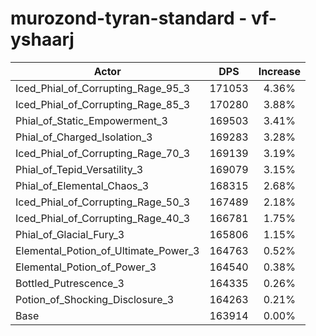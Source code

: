# murozond-tyran-standard - vf-yshaarj
| Actor | DPS | Increase |
|---|:---:|:---:|
|Iced_Phial_of_Corrupting_Rage_95_3|171053|4.36%|
|Iced_Phial_of_Corrupting_Rage_85_3|170280|3.88%|
|Phial_of_Static_Empowerment_3|169503|3.41%|
|Phial_of_Charged_Isolation_3|169283|3.28%|
|Iced_Phial_of_Corrupting_Rage_70_3|169139|3.19%|
|Phial_of_Tepid_Versatility_3|169079|3.15%|
|Phial_of_Elemental_Chaos_3|168315|2.68%|
|Iced_Phial_of_Corrupting_Rage_50_3|167489|2.18%|
|Iced_Phial_of_Corrupting_Rage_40_3|166781|1.75%|
|Phial_of_Glacial_Fury_3|165806|1.15%|
|Elemental_Potion_of_Ultimate_Power_3|164763|0.52%|
|Elemental_Potion_of_Power_3|164540|0.38%|
|Bottled_Putrescence_3|164335|0.26%|
|Potion_of_Shocking_Disclosure_3|164263|0.21%|
|Base|163914|0.00%|
